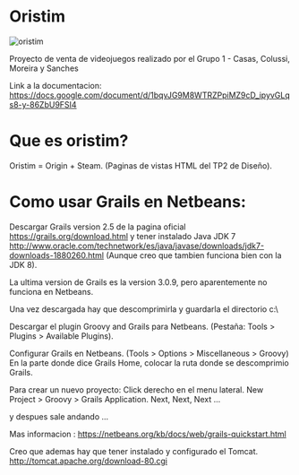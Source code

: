 # Oristim
![oristim](http://i.imgur.com/EYeMvFe.png?1)

Proyecto de venta de videojuegos realizado por el Grupo 1 - Casas, Colussi, Moreira y Sanches

Link a la documentacion:
https://docs.google.com/document/d/1bqvJG9M8WTRZPpiMZ9cD_ipyvGLqs8-y-86ZbU9FSI4

# Que es oristim?
Oristim = Origin + Steam.
(Paginas de vistas HTML del TP2 de Diseño).


# Como usar Grails en Netbeans:
Descargar Grails version 2.5 de la pagina oficial https://grails.org/download.html y tener instalado Java JDK 7 http://www.oracle.com/technetwork/es/java/javase/downloads/jdk7-downloads-1880260.html (Aunque creo que tambien funciona bien con la JDK 8).

La ultima version de Grails es la version 3.0.9, pero aparentemente no funciona en Netbeans.

Una vez descargada hay que descomprimirla y guardarla el directorio c:\

Descargar el plugin Groovy and Grails para Netbeans. (Pestaña: Tools > Plugins > Available Plugins).

Configurar Grails en Netbeans. (Tools > Options > Miscellaneous > Groovy)
En la parte donde dice Grails Home, colocar la ruta donde se descomprimio Grails.

Para crear un nuevo proyecto: Click derecho en el menu lateral. New Project > Groovy > Grails Application. Next, Next, Next ...

y despues sale andando ...

Mas informacion : https://netbeans.org/kb/docs/web/grails-quickstart.html

Creo que ademas hay que tener instalado y configurado el Tomcat. http://tomcat.apache.org/download-80.cgi
